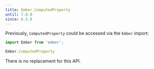 ```yaml
---
title: Ember.ComputedProperty
until: 7.0.0
since: 6.5.0
---
```



Previously, `ComputedProperty` could be accessed via the `Ember` import:
```js
import Ember from 'ember';

Ember.ComputedProperty
```

There is no replacement for this API.
